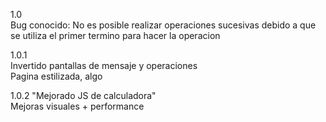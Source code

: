 1.0  
Bug conocido: No es posible realizar operaciones sucesivas debido a que se utiliza el primer termino para hacer la operacion

  
  
1.0.1  
Invertido pantallas de mensaje y operaciones  
Pagina estilizada, algo  
  
    
1.0.2
"Mejorado JS de calculadora"  
Mejoras visuales  + performance
